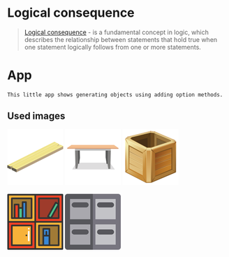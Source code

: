 
# Logical consequence

> [Logical consequence](https://en.wikipedia.org/wiki/Logical_consequence) - is a fundamental concept in logic, which describes the relationship between statements that hold true when one statement logically follows from one or more statements.

# App
```
This little app shows generating objects using adding option methods.
```

## Used images
<img src="./src/img/plank.png" width="128" height="128">
<img src="./src/img/table.png" width="128" height="128">
<img src="./src/img/box.png" width="128" height="128"><br></br>
<img src="./src/img/bookcase.png" width="128" height="128">
<img src="./src/img/cupboard.png" width="128" height="128">